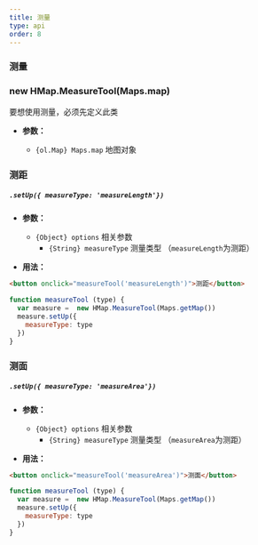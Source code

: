 ```yaml
---
title: 测量
type: api
order: 8
---
```


### 测量
  
### new HMap.MeasureTool(Maps.map)

<p class="tip">要想使用测量，必须先定义此类</p>

- **参数：**
  
     - `{ol.Map} Maps.map` 地图对象   
     
### 测距

##### `.setUp({ measureType: 'measureLength'})`

- **参数：**
  
     - `{Object} options` 相关参数
          * `{String} measureType` 测量类型 （`measureLength`为测距）
          
- **用法：**
```html
<button onclick="measureTool('measureLength')">测距</button>
```
```js
function measureTool (type) {
  var measure =  new HMap.MeasureTool(Maps.getMap())
  measure.setUp({
    measureType: type
  })
}
```

### 测面

##### `.setUp({ measureType: 'measureArea'})`

- **参数：**
  
     - `{Object} options` 相关参数
          * `{String} measureType` 测量类型 （`measureArea`为测距）
          
- **用法：**
```html
<button onclick="measureTool('measureArea')">测面</button>
```
```js
function measureTool (type) {
  var measure =  new HMap.MeasureTool(Maps.getMap())
  measure.setUp({
    measureType: type
  })
}
```